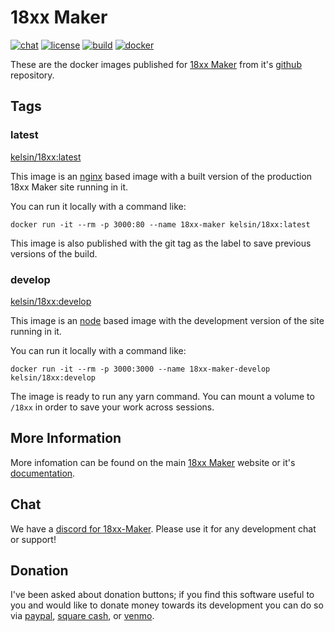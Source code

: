 # 18xx Maker

[![chat](https://img.shields.io/discord/1302895372749770752?logo=discord&logoColor=%23fff&color=%235865F2)](https://discord.gg/gcYvAjYYfw)
[![license](https://img.shields.io/github/license/18xx-maker/18xx-maker?logo=data%3Aimage%2Fsvg%2Bxml%3Bbase64%2CPHN2ZyB4bWxucz0iaHR0cDovL3d3dy53My5vcmcvMjAwMC9zdmciIHdpZHRoPSIyNCIgaGVpZ2h0PSIyNCIgdmlld0JveD0iMCAwIDI0IDI0IiBmaWxsPSJub25lIiBzdHJva2U9IiNmZmYiIHN0cm9rZS13aWR0aD0iMiIgc3Ryb2tlLWxpbmVjYXA9InJvdW5kIiBzdHJva2UtbGluZWpvaW49InJvdW5kIj48cGF0aCBzdHJva2U9Im5vbmUiIGQ9Ik0wIDBoMjR2MjRIMHoiIGZpbGw9Im5vbmUiLz48cGF0aCBkPSJNNyAyMGwxMCAwIi8%2BPHBhdGggZD0iTTYgNmw2IC0xbDYgMSIvPjxwYXRoIGQ9Ik0xMiAzbDAgMTciLz48cGF0aCBkPSJNOSAxMmwtMyAtNmwtMyA2YTMgMyAwIDAgMCA2IDAiLz48cGF0aCBkPSJNMjEgMTJsLTMgLTZsLTMgNmEzIDMgMCAwIDAgNiAwIi8%2BPC9zdmc%2B&logoColor=%23fff&color=%23750014)](https://github.com/18xx-maker/18xx-maker?tab=MIT-1-ov-file#readme)
[![build](https://img.shields.io/github/check-runs/18xx-maker/18xx-maker/main?logo=github&logoColor=%23fff&label=build)](https://github.com/18xx-maker/18xx-maker)
[![docker](https://img.shields.io/docker/v/kelsin/18xx/latest?logo=docker&logoColor=%23fff&color=%232496ED&label=docker)](https://hub.docker.com/r/kelsin/18xx/tags)

These are the docker images published for [18xx Maker](https://18xx-maker.com)
from it's [github](https://github.com/18xx-maker/18xx-maker) repository.

## Tags

### latest

[kelsin/18xx:latest](https://hub.docker.com/r/kelsin/18xx/tags?name=latest)

This image is an [nginx](https://hub.docker.com/_/nginx) based image with a
built version of the production 18xx Maker site running in it.

You can run it locally with a command like:

```shell
docker run -it --rm -p 3000:80 --name 18xx-maker kelsin/18xx:latest
```

This image is also published with the git tag as the label to save previous
versions of the build.

### develop

[kelsin/18xx:develop](https://hub.docker.com/r/kelsin/18xx/tags?name=develop)

This image is an [node](https://hub.docker.com/_/node) based image with the
development version of the site running in it.

You can run it locally with a command like:

```shell
docker run -it --rm -p 3000:3000 --name 18xx-maker-develop kelsin/18xx:develop
```

The image is ready to run any yarn command. You can mount a volume to `/18xx` in
order to save your work across sessions.

## More Information

More infomation can be found on the main [18xx Maker](https://18xx-maker.com)
website or it's [documentation](https://18xx-maker.com/docs/developing).

## Chat

We have a [discord for 18xx-Maker](https://discord.gg/gcYvAjYYfw). Please use it
for any development chat or support!

## Donation

I've been asked about donation buttons; if you find this software useful to you
and would like to donate money towards its development you can do so via
[paypal](https://paypal.me/kelsin), [square cash](https://cash.me/$kelsin), or
[venmo](https://account.venmo.com/u/kelsin13).
